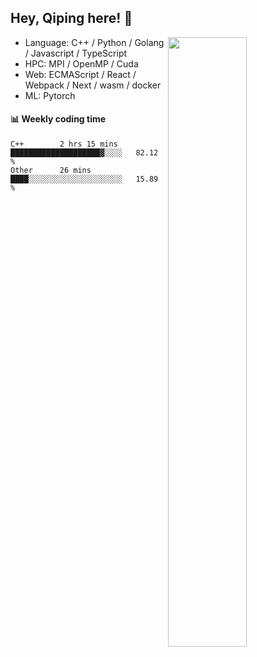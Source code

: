 

## Hey, Qiping here! :wave:

[<img align="right" width="50%" src="https://github-readme-stats.vercel.app/api?username=ppppqp&theme=dark&show_icons=true">](https://metrics.lecoq.io/ppppqp?template=classic)



-   Language: C++ / Python / Golang / Javascript / TypeScript
-   HPC: MPI / OpenMP / Cuda
-   Web: ECMAScript / React / Webpack / Next / wasm / docker
-   ML: Pytorch



#### :bar_chart: Weekly coding time

<!--START_SECTION:waka-->

```text
C++        2 hrs 15 mins   ████████████████████▓░░░░   82.12 %
Other      26 mins         ████░░░░░░░░░░░░░░░░░░░░░   15.89 %
```

<!--END_SECTION:waka-->
